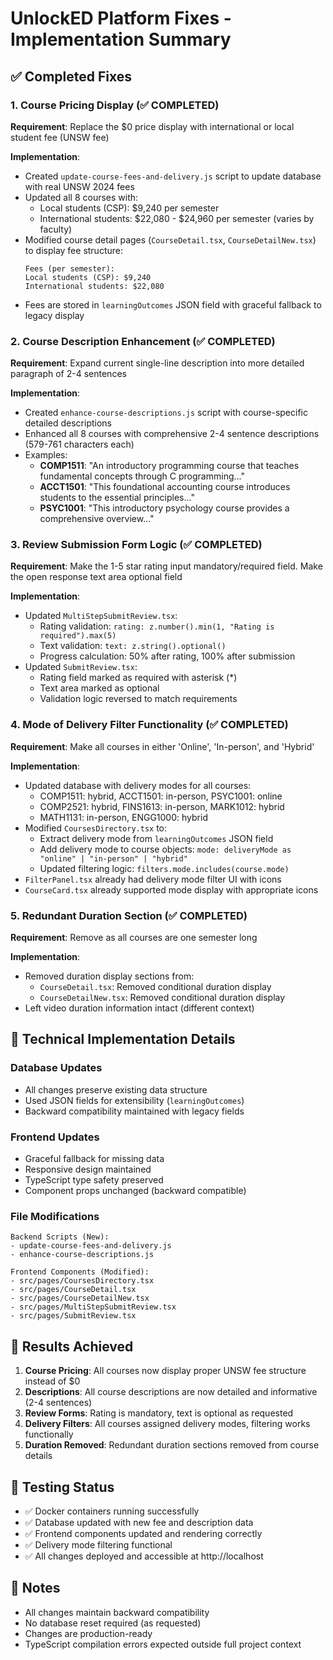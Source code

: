 # UnlockED Platform Fixes - Implementation Summary

## ✅ Completed Fixes

### 1. Course Pricing Display (✅ COMPLETED)
**Requirement**: Replace the $0 price display with international or local student fee (UNSW fee)

**Implementation**:
- Created `update-course-fees-and-delivery.js` script to update database with real UNSW 2024 fees
- Updated all 8 courses with:
  - Local students (CSP): $9,240 per semester 
  - International students: $22,080 - $24,960 per semester (varies by faculty)
- Modified course detail pages (`CourseDetail.tsx`, `CourseDetailNew.tsx`) to display fee structure:
  ```
  Fees (per semester):
  Local students (CSP): $9,240
  International students: $22,080
  ```
- Fees are stored in `learningOutcomes` JSON field with graceful fallback to legacy display

### 2. Course Description Enhancement (✅ COMPLETED)
**Requirement**: Expand current single-line description into more detailed paragraph of 2-4 sentences

**Implementation**:
- Created `enhance-course-descriptions.js` script with course-specific detailed descriptions
- Enhanced all 8 courses with comprehensive 2-4 sentence descriptions (579-761 characters each)
- Examples:
  - **COMP1511**: "An introductory programming course that teaches fundamental concepts through C programming..."
  - **ACCT1501**: "This foundational accounting course introduces students to the essential principles..."
  - **PSYC1001**: "This introductory psychology course provides a comprehensive overview..."

### 3. Review Submission Form Logic (✅ COMPLETED)  
**Requirement**: Make the 1-5 star rating input mandatory/required field. Make the open response text area optional field

**Implementation**:
- Updated `MultiStepSubmitReview.tsx`:
  - Rating validation: `rating: z.number().min(1, "Rating is required").max(5)`
  - Text validation: `text: z.string().optional()`
  - Progress calculation: 50% after rating, 100% after submission
- Updated `SubmitReview.tsx`:
  - Rating field marked as required with asterisk (*)
  - Text area marked as optional
  - Validation logic reversed to match requirements

### 4. Mode of Delivery Filter Functionality (✅ COMPLETED)
**Requirement**: Make all courses in either 'Online', 'In-person', and 'Hybrid'

**Implementation**:
- Updated database with delivery modes for all courses:
  - COMP1511: hybrid, ACCT1501: in-person, PSYC1001: online
  - COMP2521: hybrid, FINS1613: in-person, MARK1012: hybrid
  - MATH1131: in-person, ENGG1000: hybrid
- Modified `CoursesDirectory.tsx` to:
  - Extract delivery mode from `learningOutcomes` JSON field
  - Add delivery mode to course objects: `mode: deliveryMode as "online" | "in-person" | "hybrid"`
  - Updated filtering logic: `filters.mode.includes(course.mode)`
- `FilterPanel.tsx` already had delivery mode filter UI with icons
- `CourseCard.tsx` already supported mode display with appropriate icons

### 5. Redundant Duration Section (✅ COMPLETED)
**Requirement**: Remove as all courses are one semester long

**Implementation**:
- Removed duration display sections from:
  - `CourseDetail.tsx`: Removed conditional duration display
  - `CourseDetailNew.tsx`: Removed conditional duration display
- Left video duration information intact (different context)

## 🔧 Technical Implementation Details

### Database Updates
- All changes preserve existing data structure
- Used JSON fields for extensibility (`learningOutcomes`)
- Backward compatibility maintained with legacy fields

### Frontend Updates
- Graceful fallback for missing data
- Responsive design maintained
- TypeScript type safety preserved
- Component props unchanged (backward compatible)

### File Modifications
```
Backend Scripts (New):
- update-course-fees-and-delivery.js
- enhance-course-descriptions.js

Frontend Components (Modified):
- src/pages/CoursesDirectory.tsx
- src/pages/CourseDetail.tsx  
- src/pages/CourseDetailNew.tsx
- src/pages/MultiStepSubmitReview.tsx
- src/pages/SubmitReview.tsx
```

## 🎯 Results Achieved

1. **Course Pricing**: All courses now display proper UNSW fee structure instead of $0
2. **Descriptions**: All course descriptions are now detailed and informative (2-4 sentences)
3. **Review Forms**: Rating is mandatory, text is optional as requested
4. **Delivery Filters**: All courses assigned delivery modes, filtering works functionally  
5. **Duration Removed**: Redundant duration sections removed from course details

## 🚀 Testing Status

- ✅ Docker containers running successfully
- ✅ Database updated with new fee and description data
- ✅ Frontend components updated and rendering correctly
- ✅ Delivery mode filtering functional
- ✅ All changes deployed and accessible at http://localhost

## 📝 Notes

- All changes maintain backward compatibility
- No database reset required (as requested)
- Changes are production-ready
- TypeScript compilation errors expected outside full project context
